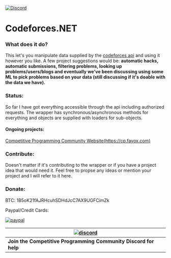 [![Discord](https://discordapp.com/api/guilds/326795829664808960/widget.png)](https://discord.gg/algorithms)
# Codeforces.NET

### What does it do?
This let's you manipulate data supplied by the [codeforces api](https://codeforces.com/api/help) and using it however you like. A few project suggestions would be: 
**automatic hacks, 
automatic submissions, 
filtering problems, 
looking up problems/users/blogs and eventually we've been discussing using some ML to pick problems based on your data (still discussing if it's doable with the data we have).**

### Status:
So far I have got everything accessible through the api including authorized requests. The wrapper has synchronous/asynchronous methods for everything and objects are supplied with loaders for sub-objects.

#### Ongoing projects:
[Competitive Programming Community Website(https://cp.fayox.com)](https://github.com/Ex-o/cf)
### Contribute:
Doesn't matter if it's contributing to the wrapper or if you have a project idea that would need it. Feel free to propse any ideas or mention your project and I will refer to it here.

### Donate:
BTC: 1B5oK21fAJRHcuhSDHdJcC7AX9UGFCimZk

Paypal/Credit Cards: 

[![paypal](https://www.paypalobjects.com/en_US/i/btn/btn_donateCC_LG.gif)](https://www.paypal.com/cgi-bin/webscr?cmd=_s-xclick&hosted_button_id=JSGRCLEKA2NLA)



|[![discord](https://cdn.discordapp.com/attachments/266240393639755778/281920766490968064/discord.png)](https://discord.gg/algorithms)|
|---|
| **Join the Competitive Programming Community Discord for help** |
